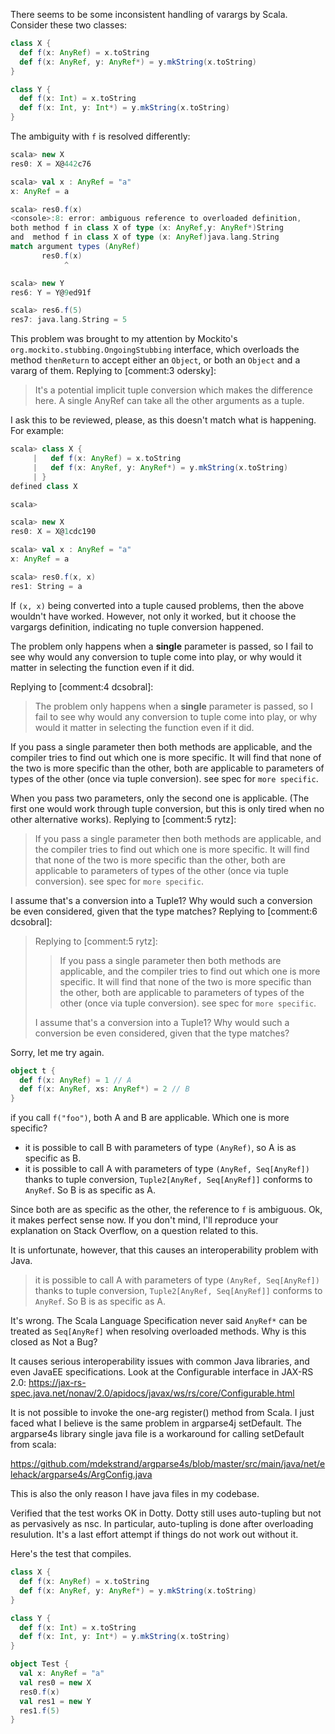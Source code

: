 There seems to be some inconsistent handling of varargs by Scala. Consider these two classes:

```scala
class X {
  def f(x: AnyRef) = x.toString
  def f(x: AnyRef, y: AnyRef*) = y.mkString(x.toString)
}

class Y {
  def f(x: Int) = x.toString
  def f(x: Int, y: Int*) = y.mkString(x.toString)
}
```

The ambiguity with `f` is resolved differently:

```scala
scala> new X
res0: X = X@442c76

scala> val x : AnyRef = "a"
x: AnyRef = a

scala> res0.f(x)
<console>:8: error: ambiguous reference to overloaded definition,
both method f in class X of type (x: AnyRef,y: AnyRef*)String
and  method f in class X of type (x: AnyRef)java.lang.String
match argument types (AnyRef)
       res0.f(x)
            ^

scala> new Y
res6: Y = Y@9ed91f

scala> res6.f(5)
res7: java.lang.String = 5
```

This problem was brought to my attention by Mockito's `org.mockito.stubbing.OngoingStubbing` interface, which overloads the method `thenReturn` to accept either an `Object`, or both an `Object` and a vararg of them.
Replying to [comment:3 odersky]:
> It's a potential implicit tuple conversion which makes the difference here. A single AnyRef can take all the other arguments as a tuple.

I ask this to be reviewed, please, as this doesn't match what is happening. For example:

```scala
scala> class X {
     |   def f(x: AnyRef) = x.toString
     |   def f(x: AnyRef, y: AnyRef*) = y.mkString(x.toString)
     | }
defined class X

scala>

scala> new X
res0: X = X@1cdc190

scala> val x : AnyRef = "a"
x: AnyRef = a

scala> res0.f(x, x)
res1: String = a
```

If `(x, x)` being converted into a tuple caused problems, then the above wouldn't have worked. However, not only it worked, but it choose the vargargs definition, indicating no tuple conversion happened.

The problem only happens when a **single** parameter is passed, so I fail to see why would any conversion to tuple come into play, or why would it matter in selecting the function even if it did.

Replying to [comment:4 dcsobral]:
> The problem only happens when a **single** parameter is passed, so I fail to see why would any conversion to tuple come into play, or why would it matter in selecting the function even if it did.
> 

If you pass a single parameter then both methods are applicable, and the compiler tries to find out which one is more specific. It will find that none of the two is more specific than the other, both are applicable to parameters of types of the other (once via tuple conversion). see spec for `more specific`.

When you pass two parameters, only the second one is applicable. (The first one would work through tuple conversion, but this is only tired when no other alternative works).
Replying to [comment:5 rytz]:
> 
> If you pass a single parameter then both methods are applicable, and the compiler tries to find out which one is more specific. It will find that none of the two is more specific than the other, both are applicable to parameters of types of the other (once via tuple conversion). see spec for `more specific`.

I assume that's a conversion into a Tuple1? Why would such a conversion be even considered, given that the type matches?
Replying to [comment:6 dcsobral]:
> Replying to [comment:5 rytz]:
> > 
> > If you pass a single parameter then both methods are applicable, and the compiler tries to find out which one is more specific. It will find that none of the two is more specific than the other, both are applicable to parameters of types of the other (once via tuple conversion). see spec for `more specific`.
> 
> I assume that's a conversion into a Tuple1? Why would such a conversion be even considered, given that the type matches?


Sorry, let me try again.

```scala
object t {
  def f(x: AnyRef) = 1 // A
  def f(x: AnyRef, xs: AnyRef*) = 2 // B
}
```

if you call `f("foo")`, both A and B are applicable. Which one is more specific?

 * it is possible to call B with parameters of type `(AnyRef)`, so A is as specific as B.
 * it is possible to call A with parameters of type `(AnyRef, Seq[AnyRef])` thanks to tuple conversion, `Tuple2[AnyRef, Seq[AnyRef]]` conforms to `AnyRef`. So B is as specific as A.

Since both are as specific as the other, the reference to `f` is ambiguous.
Ok, it makes perfect sense now. If you don't mind, I'll reproduce your explanation on Stack Overflow, on a question related to this.

It is unfortunate, however, that this causes an interoperability problem with Java.
> it is possible to call A with parameters of type `(AnyRef, Seq[AnyRef])` thanks to tuple conversion, `Tuple2[AnyRef, Seq[AnyRef]]` conforms to `AnyRef`. So B is as specific as A.

It's wrong. The Scala Language Specification never said `AnyRef*` can be treated as `Seq[AnyRef]` when resolving overloaded methods.
Why is this closed as Not a Bug?

It causes serious interoperability issues with common Java libraries, and even JavaEE specifications. Look at the Configurable interface in JAX-RS 2.0:
https://jax-rs-spec.java.net/nonav/2.0/apidocs/javax/ws/rs/core/Configurable.html

It is not possible to invoke the one-arg register() method from Scala.
I just faced what I believe is the same problem in argparse4j setDefault. The argparse4s library single java file is a workaround for calling setDefault from scala:

https://github.com/mdekstrand/argparse4s/blob/master/src/main/java/net/elehack/argparse4s/ArgConfig.java

This is also the only reason I have java files in my codebase.

Verified that the test works OK in Dotty. Dotty still uses auto-tupling but not as pervasively as nsc. In particular, auto-tupling is done after overloading resulution. It's a last effort attempt if things do not work out without it.

Here's the test that compiles.

```scala
class X {
  def f(x: AnyRef) = x.toString
  def f(x: AnyRef, y: AnyRef*) = y.mkString(x.toString)
}

class Y {
  def f(x: Int) = x.toString
  def f(x: Int, y: Int*) = y.mkString(x.toString)
}

object Test {
  val x: AnyRef = "a"
  val res0 = new X
  res0.f(x)
  val res1 = new Y
  res1.f(5)
}
```

